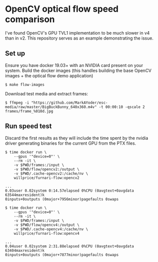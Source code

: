 # OpenCV optical flow speed comparison

I've found OpenCV's GPU TVL1 implementation to be much slower in v4 than in v2.
This repository serves as an example demonstrating the issue.

## Set up

Ensure you have docker 19.03+ with an NVIDIA card present on your system. Build
the docker images (this handles building the base OpenCV images + the optical
flow demo application)

```console
$ make flow-images
```

Download test media and extract frames:

```console
$ ffmpeg -i "https://github.com/MarkAYoder/esc-media/raw/master/BigBuckBunny_640x360.m4v" -t 00:00:10 -qscale 2 frames/frame_%010d.jpg
```


## Run speed test

Discard the first results as they will include the time spent by the nvidia
driver generating binaries for the current GPU from the PTX files.

```console
$ time docker run \
    --gpus '"device=0"' \
    --rm -it \
    -v $PWD/frames:/input \
    -v $PWD/flow/opencv2:/output \
    -v $PWD/.cache-opencv2:/cache/nv \
    willprice/furnari-flow:opencv2 

...
0.03user 0.02system 0:14.57elapsed 0%CPU (0avgtext+0avgdata 63544maxresident)k
0inputs+0outputs (0major+7956minor)pagefaults 0swaps

$ time docker run \
    --gpus '"device=0"' \
    --rm -it \
    -v $PWD/frames:/input \
    -v $PWD/flow/opencv4:/output \
    -v $PWD/.cache-opencv4:/cache/nv \
    willprice/furnari-flow:opencv4

...
0.04user 0.02system 2:31.88elapsed 0%CPU (0avgtext+0avgdata 63404maxresident)k
0inputs+0outputs (0major+7877minor)pagefaults 0swaps
```
